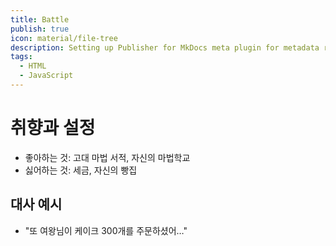 ```yaml
---
title: Battle
publish: true
icon: material/file-tree
description: Setting up Publisher for MkDocs meta plugin for metadata retrival and automatic navigation building
tags:
  - HTML
  - JavaScript
---
```


# 취향과 설정

- 좋아하는 것: 고대 마법 서적, 자신의 마법학교  
- 싫어하는 것: 세금, 자신의 빵집

## 대사 예시
- "또 여왕님이 케이크 300개를 주문하셨어…"